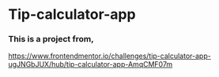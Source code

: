 # Tip-calculator-app

### This is a project from,
https://www.frontendmentor.io/challenges/tip-calculator-app-ugJNGbJUX/hub/tip-calculator-app-AmqCMF07m
